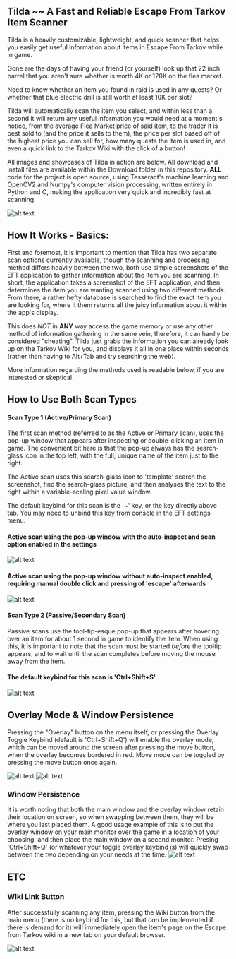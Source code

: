 ## Tilda ~~ A Fast and Reliable Escape From Tarkov Item Scanner
Tilda is a heavily customizable, lightweight, and quick scanner that helps you easily get useful information about items in Escape From Tarkov while in game.

Gone are the days of having your friend (or yourself) look up that 22 inch barrel that you aren't sure whether is worth 4K or 120K on the flea market.

Need to know whether an item you found in raid is used in any quests? Or whether that blue electric drill is still worth at least 10K per slot?

Tilda will automatically scan the item you select, and within less than a second it will return any useful information you would need at a moment's notice, from the average Flea Market price of said item, to the trader it is best sold to (and the price it sells to them), the price per slot based off of the highest price you can sell for, how many quests the item is used in, and even a quick link to the Tarkov Wiki with the click of a button!

All images and showcases of Tilda in action are below.
All download and install files are available within the Download folder in this repository.
**ALL** code for the project is open source, using Tesseract's machine learning and OpenCV2 and Numpy's computer vision processing, written entirely in Python and C, making the application very quick and incredibly fast at scanning.

![alt text](https://github.com/adrian-griffin/TILDA-EFT/blob/main/Showcase%20Media/ActiveWAutoInspect.gif)



## How It Works - Basics:
First and foremost, it is important to mention that Tilda has two separate scan options currently available, though the scanning and processing method differs heavily between the two, both use simple screenshots of the EFT application to gather information about the item you are scanning. In short, the application takes a screenshot of the EFT application, and then determines the item you are wanting scanned using two different methods. From there, a rather hefty database is searched to find the exact item you are looking for, where it them returns all the juicy information about it within the app's display. 

This does *NOT* in **ANY** way access the game memory or use any other method of information gathering in the same vein, therefore, it can hardly be considered "cheating". Tilda just grabs the information you can already look up on the Tarkov Wiki for you, and displays it all in one place within seconds (rather than having to Alt+Tab and try searching the web).

More information regarding the methods used is readable below, if you are interested or skeptical.

## How to Use Both Scan Types
#### Scan Type 1 (Active/Primary Scan)
The first scan method (referred to as the Active or Primary scan), uses the pop-up window that appears after inspecting or double-clicking an item in game. The convenient bit here is that the pop-up always has the search-glass icon in the top left, with the full, unique name of the item just to the right. 

The Active scan uses this search-glass icon to 'template' search the screenshot, find the search-glass picture, and then analyses the text to the right within a variable-scaling pixel value window.

The default keybind for this scan is the '~' key, or the key directly above tab. You may need to unbind this key from console in the EFT settings menu.

#### Active scan using the pop-up window with the auto-inspect and scan option enabled in the settings

![alt text](https://github.com/adrian-griffin/TILDA-EFT/blob/main/Showcase%20Media/ActiveWAutoInspect.gif)

#### Active scan using the pop-up window without auto-inspect enabled, requiring manual double click and pressing of 'escape' afterwards

![alt text](https://github.com/adrian-griffin/TILDA-EFT/blob/main/Showcase%20Media/ActiveWOAutoInspect.gif)


#### Scan Type 2 (Passive/Secondary Scan)
Passive scans use the tool-tip-esque pop-up that appears after hovering over an item for about 1 second in game to identify the item. When using this, it is important to note that the scan must be started *before* the tooltip appears, and to wait until the scan completes before moving the mouse away from the item.

#### The default keybind for this scan is 'Ctrl+Shift+S'
![alt text](https://github.com/adrian-griffin/TILDA-EFT/blob/main/Showcase%20Media/Passive.gif)

## Overlay Mode & Window Persistence 

Pressing the "Overlay" button on the menu itself, or pressing the Overlay Toggle Keybind (default is 'Ctrl+Shift+Q') will enable the overlay mode, which can be moved around the screen after pressing the move button, when the overlay becomes bordered in red. Move mode can be toggled by pressing the move button once again.

![alt text](https://github.com/adrian-griffin/TILDA-EFT/blob/main/Showcase%20Media/OverlayActivation.gif)
![alt text](https://github.com/adrian-griffin/TILDA-EFT/blob/main/Showcase%20Media/OverlayMove.gif)

### Window Persistence
It is worth noting that both the main window and the overlay window retain their location on screen, so when swapping between them, they will be where you last placed them. A good usage example of this is to put the overlay window on your main monitor over the game in a location of your choosing, and then place the main window on a second monitor. Presing 'Ctrl+Shift+Q' (or whatever your toggle overlay keybind is) will quickly swap between the two depending on your needs at the time.
![alt text](https://github.com/adrian-griffin/TILDA-EFT/blob/main/Showcase%20Media/OverlayPersistent.gif)


## ETC

### Wiki Link Button
After successfully scanning any item, pressing the Wiki button from the main menu (there is no keybind for this, but that *can* be implemented if there is demand for it) will immediately open the item's page on the Escape from Tarkov wiki in a new tab on your default browser.

![alt text](https://github.com/adrian-griffin/TILDA-EFT/blob/main/Showcase%20Media/WikiButton.gif)
